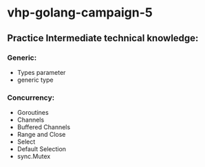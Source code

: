 # vhp-golang-campaign-5

## Practice Intermediate technical knowledge:

### Generic: 
- Types parameter
- generic type

### Concurrency: 
- Goroutines
- Channels
- Buffered Channels
- Range and Close
- Select
- Default Selection
- sync.Mutex
